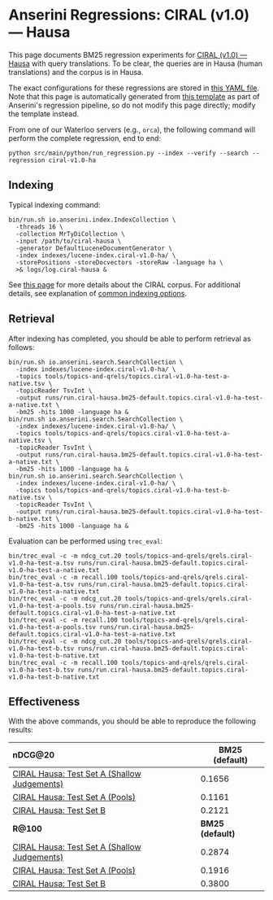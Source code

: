 # Anserini Regressions: CIRAL (v1.0) &mdash; Hausa

This page documents BM25 regression experiments for [CIRAL (v1.0) &mdash; Hausa](https://github.com/ciralproject/ciral) with query translations. To be clear, the queries are in Hausa (human translations) and the corpus is in Hausa.

The exact configurations for these regressions are stored in [this YAML file](../../src/main/resources/regression/ciral-v1.0-ha.yaml).
Note that this page is automatically generated from [this template](../../src/main/resources/docgen/templates/ciral-v1.0-ha.template) as part of Anserini's regression pipeline, so do not modify this page directly; modify the template instead.

From one of our Waterloo servers (e.g., `orca`), the following command will perform the complete regression, end to end:

```
python src/main/python/run_regression.py --index --verify --search --regression ciral-v1.0-ha
```

## Indexing

Typical indexing command:

```
bin/run.sh io.anserini.index.IndexCollection \
  -threads 16 \
  -collection MrTyDiCollection \
  -input /path/to/ciral-hausa \
  -generator DefaultLuceneDocumentGenerator \
  -index indexes/lucene-index.ciral-v1.0-ha/ \
  -storePositions -storeDocvectors -storeRaw -language ha \
  >& logs/log.ciral-hausa &
```

See [this page](https://github.com/ciralproject/ciral) for more details about the CIRAL corpus.
For additional details, see explanation of [common indexing options](../../docs/common-indexing-options.md).

## Retrieval

After indexing has completed, you should be able to perform retrieval as follows:

```
bin/run.sh io.anserini.search.SearchCollection \
  -index indexes/lucene-index.ciral-v1.0-ha/ \
  -topics tools/topics-and-qrels/topics.ciral-v1.0-ha-test-a-native.tsv \
  -topicReader TsvInt \
  -output runs/run.ciral-hausa.bm25-default.topics.ciral-v1.0-ha-test-a-native.txt \
  -bm25 -hits 1000 -language ha &
bin/run.sh io.anserini.search.SearchCollection \
  -index indexes/lucene-index.ciral-v1.0-ha/ \
  -topics tools/topics-and-qrels/topics.ciral-v1.0-ha-test-a-native.tsv \
  -topicReader TsvInt \
  -output runs/run.ciral-hausa.bm25-default.topics.ciral-v1.0-ha-test-a-native.txt \
  -bm25 -hits 1000 -language ha &
bin/run.sh io.anserini.search.SearchCollection \
  -index indexes/lucene-index.ciral-v1.0-ha/ \
  -topics tools/topics-and-qrels/topics.ciral-v1.0-ha-test-b-native.tsv \
  -topicReader TsvInt \
  -output runs/run.ciral-hausa.bm25-default.topics.ciral-v1.0-ha-test-b-native.txt \
  -bm25 -hits 1000 -language ha &
```

Evaluation can be performed using `trec_eval`:

```
bin/trec_eval -c -m ndcg_cut.20 tools/topics-and-qrels/qrels.ciral-v1.0-ha-test-a.tsv runs/run.ciral-hausa.bm25-default.topics.ciral-v1.0-ha-test-a-native.txt
bin/trec_eval -c -m recall.100 tools/topics-and-qrels/qrels.ciral-v1.0-ha-test-a.tsv runs/run.ciral-hausa.bm25-default.topics.ciral-v1.0-ha-test-a-native.txt
bin/trec_eval -c -m ndcg_cut.20 tools/topics-and-qrels/qrels.ciral-v1.0-ha-test-a-pools.tsv runs/run.ciral-hausa.bm25-default.topics.ciral-v1.0-ha-test-a-native.txt
bin/trec_eval -c -m recall.100 tools/topics-and-qrels/qrels.ciral-v1.0-ha-test-a-pools.tsv runs/run.ciral-hausa.bm25-default.topics.ciral-v1.0-ha-test-a-native.txt
bin/trec_eval -c -m ndcg_cut.20 tools/topics-and-qrels/qrels.ciral-v1.0-ha-test-b.tsv runs/run.ciral-hausa.bm25-default.topics.ciral-v1.0-ha-test-b-native.txt
bin/trec_eval -c -m recall.100 tools/topics-and-qrels/qrels.ciral-v1.0-ha-test-b.tsv runs/run.ciral-hausa.bm25-default.topics.ciral-v1.0-ha-test-b-native.txt
```

## Effectiveness

With the above commands, you should be able to reproduce the following results:

| **nDCG@20**                                                                                                  | **BM25 (default)**|
|:-------------------------------------------------------------------------------------------------------------|-------------------|
| [CIRAL Hausa: Test Set A (Shallow Judgements)](https://huggingface.co/datasets/CIRAL/ciral)                  | 0.1656            |
| [CIRAL Hausa: Test Set A (Pools)](https://huggingface.co/datasets/CIRAL/ciral)                               | 0.1161            |
| [CIRAL Hausa: Test Set B](https://huggingface.co/datasets/CIRAL/ciral)                                       | 0.2121            |
| **R@100**                                                                                                    | **BM25 (default)**|
| [CIRAL Hausa: Test Set A (Shallow Judgements)](https://huggingface.co/datasets/CIRAL/ciral)                  | 0.2874            |
| [CIRAL Hausa: Test Set A (Pools)](https://huggingface.co/datasets/CIRAL/ciral)                               | 0.1916            |
| [CIRAL Hausa: Test Set B](https://huggingface.co/datasets/CIRAL/ciral)                                       | 0.3800            |
